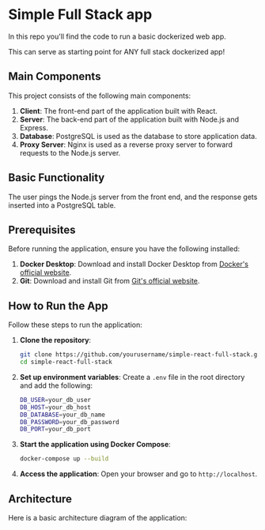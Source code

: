 # Simple Full Stack app

In this repo you'll find the code to run a basic dockerized web app.

This can serve as starting point for ANY full stack dockerized app! 

## Main Components

This project consists of the following main components:

1. **Client**: The front-end part of the application built with React.
2. **Server**: The back-end part of the application built with Node.js and Express.
3. **Database**: PostgreSQL is used as the database to store application data.
4. **Proxy Server**: Nginx is used as a reverse proxy server to forward requests to the Node.js server.

## Basic Functionality

The user pings the Node.js server from the front end, and the response gets inserted into a PostgreSQL table.

## Prerequisites

Before running the application, ensure you have the following installed:

1. **Docker Desktop**: Download and install Docker Desktop from [Docker's official website](https://www.docker.com/products/docker-desktop).
2. **Git**: Download and install Git from [Git's official website](https://git-scm.com/).

## How to Run the App

Follow these steps to run the application:

1. **Clone the repository**:
    ```sh
    git clone https://github.com/yourusername/simple-react-full-stack.git
    cd simple-react-full-stack
    ```

2. **Set up environment variables**:
    Create a `.env` file in the root directory and add the following:
    ```sh
    DB_USER=your_db_user
    DB_HOST=your_db_host
    DB_DATABASE=your_db_name
    DB_PASSWORD=your_db_password
    DB_PORT=your_db_port
    ```

3. **Start the application using Docker Compose**:
    ```sh
    docker-compose up --build
    ```

4. **Access the application**:
    Open your browser and go to `http://localhost`.

## Architecture

Here is a basic architecture diagram of the application: